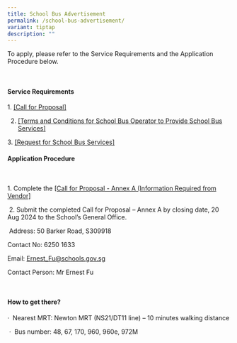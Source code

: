 ```yaml
---
title: School Bus Advertisement
permalink: /school-bus-advertisement/
variant: tiptap
description: ""
---
```

<p></p>
<p>To apply, please refer to the Service Requirements and the Application
Procedure below.</p>
<p>&nbsp;</p>
<h4><strong>Service Requirements</strong></h4>
<p>1.&nbsp;<a href="/files/Advertisement/Call_for_Proposal.pdf" rel="noopener noreferrer nofollow" target="_blank">[Call for Proposal]</a>
</p>
<ol start="2" data-tight="true" class="tight">
<li>
<p><a href="/files/Advertisement/T_C__for_School_Bus_Operator_to_Provide_School_Bus_Services.pdf" rel="noopener noreferrer nofollow" target="_blank">[Terms and Conditions for School Bus Operator to Provide School Bus Services]</a>
</p>
</li>
</ol>
<p>3.&nbsp;<a href="/files/Advertisement/Request_for_School_Bus_Services.pdf" rel="noopener noreferrer nofollow" target="_blank">[Request for School Bus Services]</a>
</p>
<h4><strong>Application Procedure</strong></h4>
<p>&nbsp;</p>
<p>1. Complete the <a href="/files/Advertisement/Call_for_Proposal_Annex_A_Information_Required__from_Vendor.pdf" rel="noopener noreferrer nofollow" target="_blank">[Call for Proposal - Annex A (Information Required from Vendor]</a>
</p>
<p>&nbsp;2. Submit the completed Call for Proposal – Annex A by closing date,
20 Aug 2024 to the School’s General Office.</p>
<p>&nbsp;Address: 50 Barker Road, S309918</p>
<p>Contact No: 6250 1633</p>
<p>Email: <a href="mailto:Ernest_Fu@schools.gov.sg" rel="noopener noreferrer nofollow" target="_blank">Ernest_Fu@schools.gov.sg</a>
</p>
<p>Contact Person: Mr Ernest Fu</p>
<p>&nbsp;</p>
<h4>How to get there?</h4>
<p>·&nbsp;&nbsp;Nearest MRT: Newton MRT (NS21/DT11 line) – 10 minutes walking
distance</p>
<p>&nbsp;·&nbsp;&nbsp;Bus number: 48, 67, 170, 960, 960e, 972M</p>